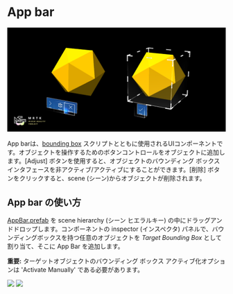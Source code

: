# App bar #

![App bar](../Documentation/Images/AppBar/MRTK_AppBar_Main.png)

App barは、[bounding box](README_BoundingBox.md) スクリプトとともに使用されるUIコンポーネントです。オブジェクトを操作するためのボタンコントロールをオブジェクトに追加します。[Adjust] ボタンを使用すると、オブジェクトのバウンディング ボックス インタフェースを非アクティブ/アクティブにすることができます。[削除] ボタンをクリックすると、scene (シーン)からオブジェクトが削除されます。

## App bar の使い方 ##
[AppBar.prefab](https://github.com/Microsoft/MixedRealityToolkit-Unity/blob/mrtk_release/Assets/MixedRealityToolkit.SDK/Features/UX/Prefabs/AppBar/AppBar.prefab) を scene hierarchy (シーン ヒエラルキー) の中にドラッグアンドドロップします。コンポーネントの inspector (インスペクタ) パネルで、バウンディングボックスを持つ任意のオブジェクトを  *Target Bounding Box* として割り当て、そこに App Bar を追加します。

**重要:** ターゲットオブジェクトのバウンディング ボックス アクティブ化オプションは 'Activate Manually' である必要があります。

<img src="../Documentation/Images/AppBar/MRTK_AppBar_Setup1.png" width="450">

<img src="../Documentation/Images/AppBar/MRTK_AppBar_Setup2.png" width="450">


